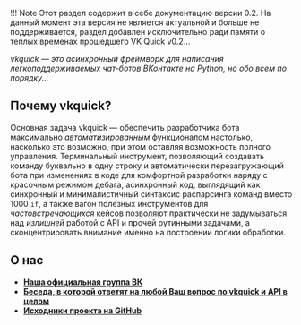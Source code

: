 !!! Note
    Этот раздел содержит в себе документацию версии 0.2. На данный момент эта версия не является актуальной и больше не поддерживается, раздел добавлен исключительно ради памяти о теплых временах прошедшего VK Quick v0.2...

_vkquick — это асинхронный фреймворк
для написания легкоподдерживаемых чат-ботов ВКонтакте на Python, но обо всем по порядку..._


## Почему vkquick?
Основная задача vkquick — обеспечить разработчика бота максимально _автоматизированным_ функционалом настолько, насколько это возможно, при этом оставляя возможность полного управления. Терминальный инструмент, позволяющий создавать команду буквально в одну строку и автоматически перезагружающий бота при изменениях в коде для комфортной разработки наряду с красочным режимом дебага, асинхронный код, выглядящий как синхронный и минималистичный синтаксис распарсинга команд вместо 1000 `if`, а также вагон полезных инструментов для _частовстречающихся_ кейсов позволяют практически не задумываться над _излишней_ работой с API и прочей рутинными задачами, а сконцентрировать внимание именно на построении логики обработки.

## О нас
* [__Наша официальная группа ВК__](https://vk.com/vkquick)
* [__Беседа, в которой ответят на любой Ваш вопрос по vkquick и API в целом__](https://vk.me/join/AJQ1dzLqwBeU7O0H_oJZYNjD)
* [__Исходники проекта на GitHub__](https://github.com/Rhinik/vkquick)
